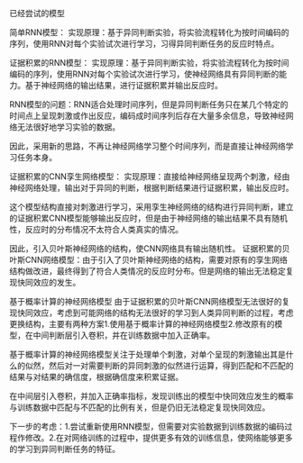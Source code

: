 已经尝试的模型

简单RNN模型：
实现原理：基于异同判断实验，将实验流程转化为按时间编码的序列，使用RNN对每个实验试次进行学习，习得异同判断任务的反应时特点。

证据积累的RNN模型：
实现原理：基于异同判断实验，将实验流程转化为按时间编码的序列，使用RNN对每个实验试次进行学习，使神经网络具有异同判断的能力。基于神经网络的输出结果，进行证据积累并输出反应时。

RNN模型的问题：RNN适合处理时间序列，但是异同判断任务只在某几个特定的时间点上呈现刺激或作出反应，编码成时间序列后存在大量多余信息，导致神经网络无法很好地学习实验的数据。

因此，采用新的思路，不再让神经网络学习整个时间序列，而是直接让神经网络学习任务本身。

证据积累的CNN孪生网络模型：
实现原理：直接给神经网络呈现两个刺激，经由神经网络处理，输出对于异同的判断，根据判断结果进行证据积累，输出反应时。

这个模型结构直接对刺激进行学习，采用孪生神经网络的结构进行异同判断，建立的证据积累CNN模型能够输出反应时，但是由于神经网络的输出结果不具有随机性，反应时的分布情况不太符合人类真实的情况。

因此，引入贝叶斯神经网络的结构，使CNN网络具有输出随机性。
证据积累的贝叶斯CNN网络模型：由于引入了贝叶斯神经网络的结构，需要对原有的孪生网络结构做改进，最终得到了符合人类情况的反应时分布。但是网络的输出无法稳定复现快同效应的发生。

基于概率计算的神经网络模型
由于证据积累的贝叶斯CNN网络模型无法很好的复现快同效应，考虑到可能网络的结构无法很好的学习到人类异同判断的过程，考虑更换结构，主要有两种方案1.使用基于概率计算的神经网络模型2.修改原有的模型，在中间判断层引入卷积，并在训练数据中加入正确率。

基于概率计算的神经网络模型关注于处理单个刺激，对单个呈现的刺激输出其是什么的似然，然后对一对需要判断的异同刺激的似然进行运算，得到匹配和不匹配的结果与对结果的确信度，根据确信度来积累证据。

在中间层引入卷积，并加入正确率指标，发现训练出的模型中快同效应发生的概率与训练数据中匹配与不匹配的比例有关，但是仍旧无法稳定复现快同效应。

下一步的考虑：1.尝试重新使用RNN模型，但需要对实验数据到训练数据的编码过程作修改。2.在对网络训练的过程中，提供更多有效的训练信息，使网络能够更多的学习到异同判断任务的特征。